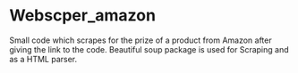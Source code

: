 # Webscper_amazon 
Small code which scrapes for the prize of a product from Amazon after giving the link to the code. Beautiful soup package is used for Scraping and as a HTML parser.
